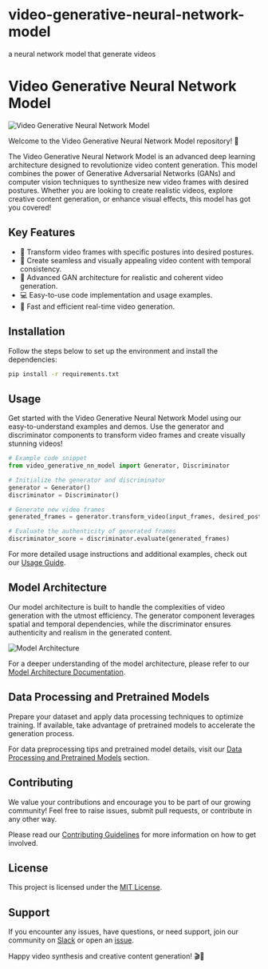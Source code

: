 # video-generative-neural-network-model
a neural network model that generate videos



# Video Generative Neural Network Model

![Video Generative Neural Network Model](https://example.com/video_generative_nn_model.png)

Welcome to the Video Generative Neural Network Model repository! 🚀

The Video Generative Neural Network Model is an advanced deep learning architecture designed to revolutionize video content generation. This model combines the power of Generative Adversarial Networks (GANs) and computer vision techniques to synthesize new video frames with desired postures. Whether you are looking to create realistic videos, explore creative content generation, or enhance visual effects, this model has got you covered!

## Key Features

- 🎥 Transform video frames with specific postures into desired postures.
- 🌟 Create seamless and visually appealing video content with temporal consistency.
- 🧠 Advanced GAN architecture for realistic and coherent video generation.
- 💻 Easy-to-use code implementation and usage examples.
- 🚀 Fast and efficient real-time video generation.

## Installation

Follow the steps below to set up the environment and install the dependencies:

```bash
pip install -r requirements.txt
```

## Usage

Get started with the Video Generative Neural Network Model using our easy-to-understand examples and demos. Use the generator and discriminator components to transform video frames and create visually stunning videos!

```python
# Example code snippet
from video_generative_nn_model import Generator, Discriminator

# Initialize the generator and discriminator
generator = Generator()
discriminator = Discriminator()

# Generate new video frames
generated_frames = generator.transform_video(input_frames, desired_posture)

# Evaluate the authenticity of generated frames
discriminator_score = discriminator.evaluate(generated_frames)
```

For more detailed usage instructions and additional examples, check out our [Usage Guide](https://example.com/usage_guide).

## Model Architecture

Our model architecture is built to handle the complexities of video generation with the utmost efficiency. The generator component leverages spatial and temporal dependencies, while the discriminator ensures authenticity and realism in the generated content.

![Model Architecture](https://example.com/model_architecture.png)

For a deeper understanding of the model architecture, please refer to our [Model Architecture Documentation](https://example.com/model_architecture_doc).

## Data Processing and Pretrained Models

Prepare your dataset and apply data processing techniques to optimize training. If available, take advantage of pretrained models to accelerate the generation process.

For data preprocessing tips and pretrained model details, visit our [Data Processing and Pretrained Models](https://example.com/data_preprocessing) section.

## Contributing

We value your contributions and encourage you to be part of our growing community! Feel free to raise issues, submit pull requests, or contribute in any other way.

Please read our [Contributing Guidelines](https://example.com/contributing) for more information on how to get involved.

## License

This project is licensed under the [MIT License](https://example.com/license).

## Support

If you encounter any issues, have questions, or need support, join our community on [Slack](https://example.com/slack) or open an [issue](https://example.com/issues).

Happy video synthesis and creative content generation! 🎬🎨
